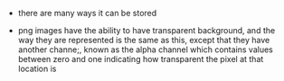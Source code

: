 <!-- HOW IS IT REPRESENTED ON A COMPUTER -->

- there are many ways it can be stored

<!-- GREYSCALE IMAGES ARE THE SIMPLEST EXAMPLE -->

<!-- BUT WHAT ABOUT COLOR IMAGES? -->

<!-- PNG IMAGES CAN HAVE TRANSPARENCY -->

- png images have the ability to have transparent background, and the way they are represented is the same as this, except that they have another channe;, known as the alpha channel which contains values between zero and one indicating how transparent the pixel at that location is
